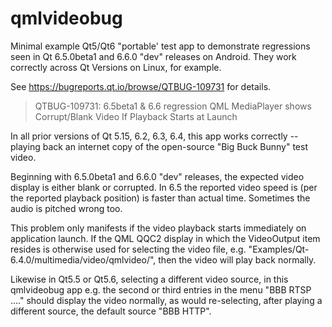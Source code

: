 # qmlvideobug

Minimal example Qt5/Qt6 "portable' test app to demonstrate regressions
seen in Qt 6.5.0beta1 and 6.6.0 "dev" releases on Android. They work
correctly across Qt Versions on Linux, for example.

See https://bugreports.qt.io/browse/QTBUG-109731 for details.
> QTBUG-109731: 
> 6.5beta1 & 6.6 regression QML MediaPlayer shows Corrupt/Blank Video If Playback Starts at Launch

In all prior versions of 
Qt 5.15, 6.2, 6.3, 6.4, this app works correctly -- playing back an internet
copy of the open-source "Big Buck Bunny" test video. 

Beginning with 6.5.0beta1 and 6.6.0 "dev" releases,
the expected video display is either blank or corrupted. 
In 6.5 the reported video speed is (per the reported playback position)
is faster than actual time. Sometimes the audio is pitched wrong too.

This problem only manifests if the video playback starts immediately on
application launch. If the QML QQC2 display in which the VideoOutput item resides
is otherwise used for selecting the video file, e.g. 
"Examples/Qt-6.4.0/multimedia/video/qmlvideo/", then the video will play back normally.

Likewise in Qt5.5 or Qt5.6, selecting a different video source, in this qmlvideobug app
e.g. the second or third entries in the menu "BBB RTSP ...." should display the video normally, 
as would re-selecting, after playing a different source, the default source
"BBB HTTP".
